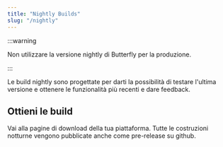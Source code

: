 ```yaml
---
title: "Nightly Builds"
slug: "/nightly"
---
```


:::warning

Non utilizzare la versione nightly di Butterfly per la produzione.

:::

Le build nightly sono progettate per darti la possibilità di testare l'ultima versione e ottenere le funzionalità più recenti e dare feedback.

## Ottieni le build

Vai alla pagine di download della tua piattaforma. Tutte le costruzioni notturne vengono pubblicate anche come pre-release su github.
